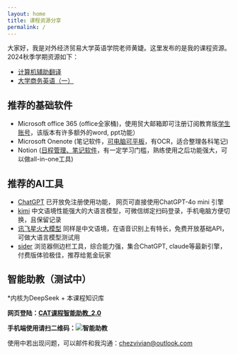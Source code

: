 ```yaml
---
layout: home
title: 课程资源分享
permalink: /
---
```


大家好，我是对外经济贸易大学英语学院老师黄婕。这里发布的是我的课程资源。
2024秋季学期资源如下：

- [计算机辅助翻译](https://chezvivian.github.io/class/CAT.html)
- [大学商务英语（一）](https://chezvivian.github.io/class/BusinessEnglish.html)

## 推荐的基础软件

- Microsoft office 365 (office全家桶)，使用贸大邮箱即可注册订阅教育版[学生账号](https://signup.microsoft.com/signup?sku=Education)，该版本有许多额外的word, ppt功能）
- Microsoft Onenote (笔记软件，[可电脑可平板](https://www.onenote.com/download)，有OCR，适合整理各科笔记)
- Notion ([日程管理、笔记软件](https://www.notion.so/desktop)，有一定学习门槛，熟练使用之后功能强大，可以做all-in-one工具)

## 推荐的AI工具

- [ChatGPT](https://chatgpt.com/) 已开放免注册使用功能， 网页可直接使用ChatGPT-4o mini 引擎
- [kimi](https://kimi.moonshot.cn/) 中文语境性能强大的大语言模型，可微信绑定扫码登录，手机电脑方便切换，且保留记录
- [讯飞星火大模型](https://xinghuo.xfyun.cn/desk) 同样是中文语境，在语音识别上有特长，免费开放基础API，可做大语言模型测试用
- [sider](https://sider.ai/download) 浏览器侧边栏工具，综合能力强，集合ChatGPT, claude等最新引擎，付费版体验极佳，推荐给氪金玩家

## 智能助教（测试中）

*内核为DeepSeek + 本课程知识库

**网页登陆：[CAT课程智能助教_2.0](https://udify.app/chat/cowvutHCzOFeVfaw)**

**手机端使用请扫二维码：![智能助教](https://chezvivian.github.io/class/assets/CAT助教_2.0.png)**




使用中若出现问题，可以邮件和我沟通：chezvivian@outlook.com




